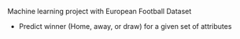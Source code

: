 Machine learning project with European Football Dataset

- Predict winner (Home, away, or draw) for a given set of attributes